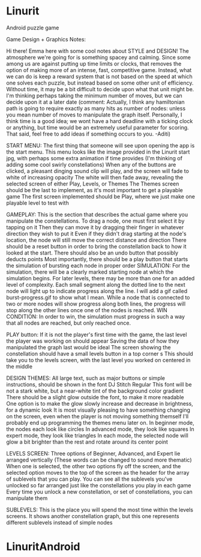# Linurit
Android puzzle game

Game Design + Graphics Notes:

Hi there! Emma here with some cool notes about STYLE and DESIGN!
The atmosphere we're going for is something spacey and calming.
Since some among us are against putting up time limits or clocks,
that removes the option of making more of an intense, fast, competitive game.
Instead, what we can do is keep a reward system that is not based on the speed at which
one solves each puzzle, but instead based on some other unit of efficiency.
Without time, it may be a bit difficult to decide upon what that unit might be.
I'm thinking perhaps taking the minimum number of moves, but we can decide upon it at a later date
(comment: Actually, I think any hamiltonian path is going to require exactly as many hits as number of nodes: unless you mean number of moves to manipulate the graph itself.
Personally, I think time is a good idea; we wont have a hard deadline with a ticking clock or anything, but time would be an extremely useful parameter for scoring.
That said, feel free to add ideas if something occurs to you. -Aditi)

START MENU:
The first thing that someone will see upon opening the app is the start menu.
This menu looks like the image provided in the Linurit start jpg, with perhaps some extra animation if time provides
(I'm thinking of adding some cool swirly constellations)
When any of the buttons are clicked, a pleasant dinging sound clip will play, and the screen will fade to white of increasing opacity
The white will then fade away, revealing the selected screen of either Play, Levels, or Themes
The Themes screen should be the last to implement, as it's most important to get a playable game
The first screen implemented should be Play, where we just make one playable level to test with

GAMEPLAY:
This is the section that describes the actual game where you manipulate the constellations.
To drag a node, one must first select it by tapping on it
Then they can move it by dragging their finger in whatever direction they wish to put it
Even if they didn't drag starting at the node's location, the node will still move the correct distance and direction
There should be a reset button in order to bring the constellation back to how it looked at the start.
There should also be an undo button that possibly deducts points
Most importantly, there should be a play button that starts the simulation of bursting each node in proper order
	SIMULATION: For the simulation, there will be a clearly marked starting node at which the simulation begins. For later levels, there may be more than one for an added level of complexity. Each small segment along the dotted line to the next node will light up to indicate progress along the line. I will add a gif called burst-progress.gif to show what I mean.
	While a node that is connected to two or more nodes will show progress along both lines, the progress will stop along the other lines once one of the nodes is reached. 
	WIN CONDITION: In order to win, the simulation must progress in such a way that all nodes are reached, but only reached once. 



PLAY button:
If it is not the player's first time with the game, the last level the player was working on should appear
Saving the data of how they manipulated the graph last would be ideal
The screen showing the constellation should have a small levels button in a top corner s
This should take you to the levels screen, with the last level you worked on centered in the middle


DESIGN THEMES:
All large text, such as major buttons or simple instructions, should be shown in the font DJ Stitch Regular
This font will be not a stark white, but a near-white tint of the background color gradient
There should be a slight glow outside the font, to make it more readable
One option is to make the glow slowly increase and decrease in brightness, for a dynamic look
It is most visually pleasing to have something changing on the screen, even when the player is not moving something themself
I'll probably end up programming the themes menu later on.
In beginner mode, the nodes each look like circles
In advanced mode, they look like squares
In expert mode, they look like triangles
In each mode, the selected node will glow a bit brighter than the rest and rotate around its center point



LEVELS SCREEN:
Three options of Beginner, Advanced, and Expert lie arranged vertically (These words can be changed to sound more thematic)
When one is selected, the other two options fly off the screen, and the selected option moves to the top of the screen 
as the header for the array of sublevels that you can play.
You can see all the sublevels you've unlocked so far arranged just like the constellations you play in each game
Every time you unlock a new constellation, or set of constellations, you can manipulate them

SUBLEVELS: This is the place you will spend the most time within the levels screens.
It shows another constellation graph, but this one represents different sublevels instead of simple nodes
# LinuritAndroid
